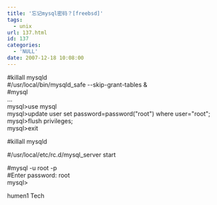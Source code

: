 ```yaml
---
title: '忘记mysql密码？[freebsd]'
tags:
  - unix
url: 137.html
id: 137
categories:
  - 'NULL'
date: 2007-12-18 10:08:00
---
```


  
#killall mysqld  
#/usr/local/bin/mysqld_safe --skip-grant-tables &  
#mysql  
...  
mysql>use mysql  
mysql>update user set password=password("root") where user="root";  
mysql>flush privileges;  
mysql>exit

#killall mysqld

#/usr/local/etc/rc.d/mysql_server start

#mysql -u root -p  
#Enter password: root  
mysql>

humen1 Tech